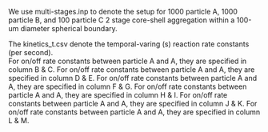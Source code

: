 We use multi-stages.inp to denote the setup for 1000 particle A, 1000 particle B, and 100 particle C 2 stage core-shell aggregation within a 100-um diameter spherical boundary.

The kinetics_t.csv denote the temporal-varing (s) reaction rate constants (per second).  
For on/off rate constants between particle A and A, they are specified in column B & C.
For on/off rate constants between particle A and A, they are specified in column D & E.
For on/off rate constants between particle A and A, they are specified in column F & G.
For on/off rate constants between particle A and A, they are specified in column H & I.
For on/off rate constants between particle A and A, they are specified in column J & K.
For on/off rate constants between particle A and A, they are specified in column L & M.
